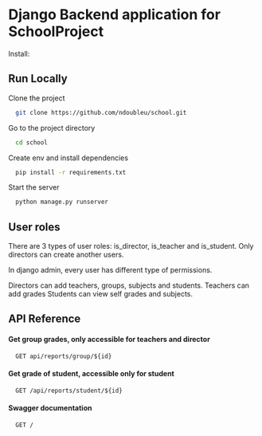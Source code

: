
# Django Backend application for SchoolProject

Install:



## Run Locally

Clone the project

```bash
  git clone https://github.com/ndoubleu/school.git
```

Go to the project directory

```bash
  cd school
```

Create env and install dependencies

```bash
  pip install -r requirements.txt
```

Start the server

```bash
  python manage.py runserver
```


## User roles

There are 3 types of user roles: is_director, is_teacher and is_student. Only directors can create another users.

In django admin, every user has different type of permissions.

Directors can add teachers, groups, subjects and students.
Teachers can add grades
Students can view self grades and subjects.




## API Reference

#### Get group grades, only accessible for teachers and director

```http
  GET api/reports/group/${id}
```

#### Get grade of student, accessible only for student

```http
  GET /api/reports/student/${id}
```


#### Swagger documentation

```http
  GET /
```


